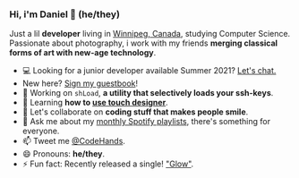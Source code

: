 ### Hi, i'm Daniel 👋 __(he/they)__
Just a lil **developer** living in [Winnipeg, Canada](https://www.google.com/maps/place/Winnipeg,+MB/@49.8539272,-97.4324,10z/data=!3m1!4b1!4m5!3m4!1s0x52ea73fbf91a2b11:0x2b2a1afac6b9ca64!8m2!3d49.895136!4d-97.1383744), studying Computer Science. Passionate about photography, i work with my friends **merging classical forms of art with new-age technology**. 
- 💻 Looking for a junior developer available Summer 2021? [Let's chat.](mailto:me@danieltamkin.com?subject=Summer2021)
- New here? [Sign my guestbook](https://github.com/DanielTamkin/DanielTamkin/issues/new?template=Guestbook_entry.md)!
- 🔭 Working on `shLoad`, **a utility that selectively loads your ssh-keys**.
- 🌱 Learning **how to [use touch designer](https://derivative.ca/product)**.
- 👯 Let's collaborate on **coding stuff that makes people smile**.
- 💬 Ask me about my [monthly Spotify playlists](https://open.spotify.com/playlist/4yIg1FWeyLyTvMbHomIcjW?si=KWhCeZ9sSGG4XbadjK93cg), there's something for everyone.
- 📫 Tweet me [@CodeHands](https://twitter.com/@CodeHands).
- 😄 Pronouns: **he/they**.
- ⚡ Fun fact: Recently released a single! ["Glow"](https://open.spotify.com/track/0wH9574RYPYIfJX8Lwsea4?si=YH2PeojZTnGrguTg-k74Ww).

<!--
**DanielTamkin/DanielTamkin** is a ✨ _special_ ✨ repository because its `README.md` (this file) appears on your GitHub profile.

Here are some ideas to get you started:

-->
